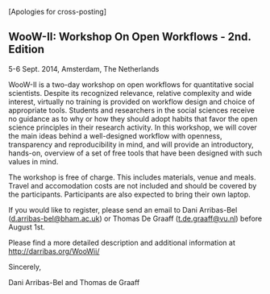 [Apologies for cross-posting]

WooW-II: Workshop On Open Workflows - 2nd. Edition
--------------------------------------------------

5-6 Sept. 2014, Amsterdam, The Netherlands

WooW-II is a two-day workshop on open workflows for quantitative social scientists. Despite its recognized relevance, relative complexity and wide interest, virtually no training is provided on workflow design and choice of appropriate tools. Students and researchers in the social sciences receive no guidance as to why or how they should adopt habits that favor the open science principles in their research activity. In this workshop, we will cover the main ideas behind a well-designed workflow with openness, transparency and reproducibility in mind, and will provide an introductory, hands-on, overview of a set of free tools that have been designed with such values in mind.

The workshop is free of charge. This includes materials, venue and meals. Travel and accomodation costs are not included and should be covered by the participants. Participants are also expected to bring their own laptop. 

If you would like to register, please send an email to Dani Arribas-Bel (d.arribas-bel@bham.ac.uk) or Thomas De Graaff (t.de.graaff@vu.nl) before August 1st.

Please find a more detailed description and additional information at http://darribas.org/WooWii/

Sincerely,

Dani Arribas-Bel and Thomas de Graaff